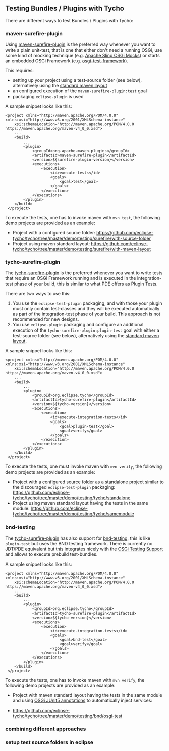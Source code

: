 ## Testing Bundles / Plugins with Tycho

There are different ways to test Bundles / Plugins with Tycho:

### maven-surefire-plugin

Using [maven-surefire-plugin](https://maven.apache.org/surefire/maven-surefire-plugin/) is the preferred way whenever you want to write a plain unit-test,
that is one that either don't need a running OSGi, use some kind of mocking technique (e.g. [Apache Sling OSGi Mocks](https://sling.apache.org/documentation/development/osgi-mock.html))
or starts an embedded OSGi Framework (e.g. [osgi-test-framework](https://github.com/laeubisoft/osgi-test-framework)).

This requires:
- setting up your project using a test-source folder (see below), alternatively using the [standard maven layout](https://maven.apache.org/guides/introduction/introduction-to-the-standard-directory-layout.html)
- an configured execution of the `maven-surefire-plugin:test` goal
- packaging `eclipse-plugin` is used

A sample snippet looks like this:
```
<project xmlns="http://maven.apache.org/POM/4.0.0" xmlns:xsi="http://www.w3.org/2001/XMLSchema-instance"
	xsi:schemaLocation="http://maven.apache.org/POM/4.0.0 https://maven.apache.org/maven-v4_0_0.xsd">
	...
	<build>
		...
		<plugin>
			<groupId>org.apache.maven.plugins</groupId>
			<artifactId>maven-surefire-plugin</artifactId>
			<version>${surefire-plugin-version}</version>
			<executions>
				<execution>
					<id>execute-tests</id>
					<goals>
						<goal>test</goal>
					</goals>
				</execution>
			</executions>
		</plugin>
 	</build>
 </project>
```

To execute the tests, one has to invoke maven with `mvn test`, the following demo projects are provided as an example:

- Project with a configured source folder: https://github.com/eclipse-tycho/tycho/tree/master/demo/testing/surefire/with-source-folder
- Project using maven standard layout: https://github.com/eclipse-tycho/tycho/tree/master/demo/testing/surefire/with-maven-layout


### tycho-surefire-plugin

The [tycho-surefire-plugin](https://tycho.eclipseprojects.io/doc/master/tycho-surefire-plugin/plugin-info.html) is the preferred whenever you want to write tests
that require an OSGi Framework running and is executed in the integration-test phase of your build, this is similar to what PDE offers as Plugin Tests.

There are two ways to use this:

1. You use the `eclipse-test-plugin` packaging, and with those your plugin must only contain test-classes and they will be executed automatically as part
of the integration-test phase of your build. This approach is not recommended for new designs.
2. You use `eclipse-plugin` packaging and configure an additional execution of the `tycho-surefire-plugin:plugin-test` goal with either a test-source folder
 (see below), alternatively using the [standard maven layout](https://maven.apache.org/guides/introduction/introduction-to-the-standard-directory-layout.html).
 
A sample snippet looks like this:

```
<project xmlns="http://maven.apache.org/POM/4.0.0" xmlns:xsi="http://www.w3.org/2001/XMLSchema-instance"
	xsi:schemaLocation="http://maven.apache.org/POM/4.0.0 https://maven.apache.org/maven-v4_0_0.xsd">
	...
	<build>
		...
		<plugin>
			<groupId>org.eclipse.tycho</groupId>
			<artifactId>tycho-surefire-plugin</artifactId>
			<version>${tycho-version}</version>
			<executions>
				<execution>
					<id>execute-integration-tests</id>
					<goals>
						<goal>plugin-test</goal>
						<goal>verify</goal>
					</goals>
				</execution>
			</executions>
		</plugin>
 	</build>
 </project>
```

To execute the tests, one must invoke maven with `mvn verify`, the following demo projects are provided as an example:

- Project with a configured source folder as a standalone project similar to the discouraged `eclipse-test-plugin` packaging:
https://github.com/eclipse-tycho/tycho/tree/master/demo/testing/tycho/standalone
- Project using maven standard layout having the tests in the same module: 
https://github.com/eclipse-tycho/tycho/tree/master/demo/testing/tycho/samemodule

### bnd-testing

The [tycho-surefire-plugin](https://tycho.eclipseprojects.io/doc/master/tycho-surefire-plugin/plugin-info.html) has also support for [bnd-testing](https://bnd.bndtools.org/chapters/310-testing.html),
this is like `plugin-test` but uses the BND testing framework. There is currently no JDT/PDE equivalent but this integrates nicely with the [OSGi Testing Support](https://github.com/osgi/osgi-test) and allows to execute prebuild test-bundles.

A sample snippet looks like this:

```
<project xmlns="http://maven.apache.org/POM/4.0.0" xmlns:xsi="http://www.w3.org/2001/XMLSchema-instance"
	xsi:schemaLocation="http://maven.apache.org/POM/4.0.0 https://maven.apache.org/maven-v4_0_0.xsd">
	...
	<build>
		...
		<plugin>
			<groupId>org.eclipse.tycho</groupId>
			<artifactId>tycho-surefire-plugin</artifactId>
			<version>${tycho-version}</version>
			<executions>
				<execution>
					<id>execute-integration-tests</id>
					<goals>
						<goal>bnd-test</goal>
						<goal>verify</goal>
					</goals>
				</execution>
			</executions>
		</plugin>
 	</build>
 </project>
```

To execute the tests, one has to invoke maven with `mvn verify`, the following demo projects are provided as an example:

- Project with maven standard layout having the tests in the same module and using [OSGi JUnit5 annotations](https://github.com/osgi/osgi-test/blob/main/org.osgi.test.junit5/README.md)
to automatically inject services: 

- https://github.com/eclipse-tycho/tycho/tree/master/demo/testing/bnd/osgi-test



### combining different approaches 

### setup test source folders in eclipse
